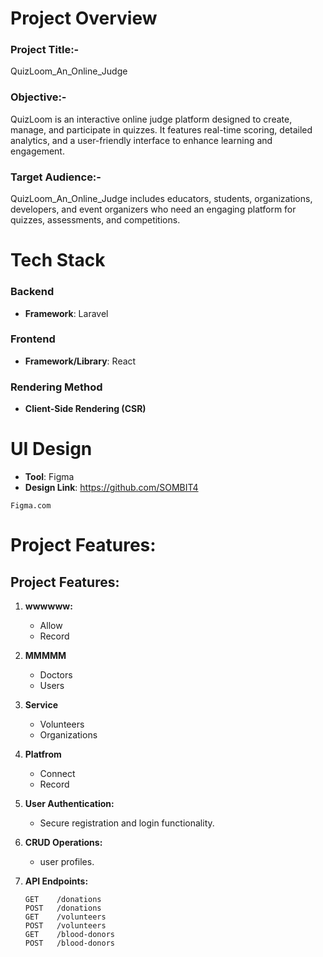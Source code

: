 # Project Overview
### Project Title:-
QuizLoom_An_Online_Judge

### Objective:-
QuizLoom is an interactive online judge platform designed to create, manage, and participate in quizzes. It features real-time scoring, detailed analytics, and a user-friendly interface to enhance learning and engagement.

### Target Audience:-
QuizLoom_An_Online_Judge includes educators, students, organizations, developers, and event organizers who need an engaging platform for quizzes, assessments, and competitions.

# Tech Stack
### Backend
- **Framework**: Laravel
  
### Frontend
- **Framework/Library**: React

### Rendering Method
- **Client-Side Rendering (CSR)**

# UI Design
- **Tool**: Figma
- **Design Link**: https://github.com/SOMBIT4
```
Figma.com
```
# Project Features:
## Project Features:

1. **wwwwww:**
   - Allow 
   - Record 

2. **MMMMM**
   - Doctors 
   - Users 

3. **Service**
   - Volunteers 
   - Organizations 

4. **Platfrom**
   - Connect
   - Record

5. **User Authentication:**
   - Secure registration and login functionality.

6. **CRUD Operations:**
   - user profiles.

7. **API Endpoints:**
   ```plaintext
   GET    /donations
   POST   /donations
   GET    /volunteers
   POST   /volunteers
   GET    /blood-donors
   POST   /blood-donors

